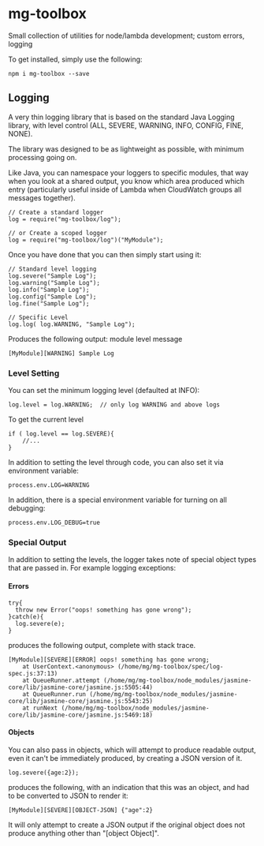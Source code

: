 # mg-toolbox

Small collection of utilities for node/lambda development; custom errors, logging

To get installed, simply use the following:

```
npm i mg-toolbox --save
```

## Logging

A very thin logging library that is based on the standard Java Logging library, with level control (ALL, SEVERE, WARNING, INFO, CONFIG, FINE, NONE).

The library was designed to be as lightweight as possible, with minimum processing going on.

Like Java, you can namespace your loggers to specific modules, that way when you look at a shared output, you know which area produced which entry (particularly useful inside of Lambda when CloudWatch groups all messages together).

```
// Create a standard logger
log = require("mg-toolbox/log");

// or Create a scoped logger
log = require("mg-toolbox/log")("MyModule");
```

Once you have done that you can then simply start using it:

```
// Standard level logging
log.severe("Sample Log");
log.warning("Sample Log");
log.info("Sample Log");
log.config("Sample Log");
log.fine("Sample Log");

// Specific Level
log.log( log.WARNING, "Sample Log");
```

Produces the following output: module level message

```
[MyModule][WARNING] Sample Log
```

### Level Setting

You can set the minimum logging level (defaulted at INFO):

```
log.level = log.WARNING;  // only log WARNING and above logs
```

To get the current level

```
if ( log.level == log.SEVERE){
	//...
}
```

In addition to setting the level through code, you can also set it via environment variable:

```
process.env.LOG=WARNING
```

In addition, there is a special environment variable for turning on all debugging:

```
process.env.LOG_DEBUG=true
```

### Special Output

In addition to setting the levels, the logger takes note of special object types that are passed in.  For example logging exceptions:

#### Errors

```
try{
  throw new Error("oops! something has gone wrong");
}catch(e){
  log.severe(e);
}
```

produces the following output, complete with stack trace.

```
[MyModule][SEVERE][ERROR] oops! something has gone wrong;
    at UserContext.<anonymous> (/home/mg/mg-toolbox/spec/log-spec.js:37:13)
    at QueueRunner.attempt (/home/mg/mg-toolbox/node_modules/jasmine-core/lib/jasmine-core/jasmine.js:5505:44)
    at QueueRunner.run (/home/mg/mg-toolbox/node_modules/jasmine-core/lib/jasmine-core/jasmine.js:5543:25)
    at runNext (/home/mg/mg-toolbox/node_modules/jasmine-core/lib/jasmine-core/jasmine.js:5469:18)
```

#### Objects

You can also pass in objects, which will attempt to produce readable output, even it can't be immediately produced, by creating a JSON version of it.

```
log.severe({age:2});
```

produces the following, with an indication that this was an object, and had to be converted to JSON to render it:

```
[MyModule][SEVERE][OBJECT-JSON] {"age":2}
```

It will only attempt to create a JSON output if the original object does not produce anything other than "[object Object]".